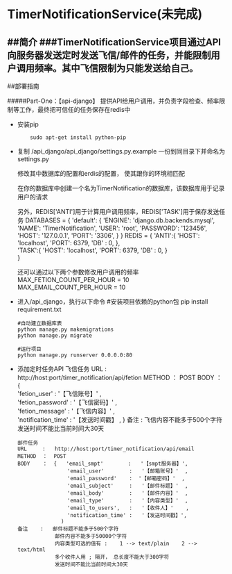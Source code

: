 # TimerNotificationService(未完成)

##简介
###TimerNotificationService项目通过API向服务器发送定时发送飞信/邮件的任务，并能限制用户调用频率。其中飞信限制为只能发送给自己。
---

##部署指南

#####Part-One：【api-django】 提供API给用户调用，并负责字段检查、频率限制等工作，最终把可信任的任务保存在redis中
*   安装pip
		
	
			sudo apt-get install python-pip
*   复制 /api_django/api_django/settings.py.example 一份到同目录下并命名为 settings.py
    
    修改其中数据库的配置和erdis的配置， 使其跟你的环境相匹配
    
    在你的数据库中创建一个名为TimerNotification的数据库，该数据库用于记录用户的请求

    另外，REDIS['ANTI']用于计算用户调用频率，REDIS['TASK']用于保存发送任务
        DATABASES = {
            'default': {
		    'ENGINE': 'django.db.backends.mysql',
		    'NAME': 'TimerNotification',
		    'USER': 'root',
		    'PASSWORD': '123456',
		    'HOST': '127.0.0.1',
		    'PORT': '3306',
		    }
	    }
        REDIS = {
	        'ANTI':{
		        'HOST': 'localhost',
		        'PORT': 6379,
		        'DB'  : 0,
	            },	
	    'TASK':{
		    'HOST': 'localhost',
		    'PORT': 6379,
		    'DB'  : 0,
	        }	
	    }
        
    还可以通过以下两个参数修改用户调用的频率
        MAX_FETION_COUNT_PER_HOUR = 10  
        MAX_EMAIL_COUNT_PER_HOUR = 10
        
*   进入/api_django，执行以下命令
        #安装项目依赖的python包
        pip install requirement.txt
        
        #自动建立数据库表
        python manage.py makemigrations
        python manage.py migrate

        #运行项目
        python manage.py runserver 0.0.0.0:80

*   添加定时任务API
        飞信任务
        URL     :   http://host:port/timer_notification/api/fetion
        METHOD  ：  POST
        BODY    ：  {   
                        'fetion_user'       :   '【飞信账号】'  ,                                                       
                        'fetion_password'   :   '【飞信密码】'  ,                                                                                   
                        'fetion_message'    :  '【飞信内容】'  ,                                                                                                                          
                        'notification_time' :   '【发送时间戳】 ,
                    }
        备注    :   飞信内容不能多于500个字符
                    发送时间不能比当前时间大30天

        邮件任务
        URL     :   http://host:port/timer_notification/api/email
        METHOD  ：  POST
        BODY    ：  {   'email_smpt'        :   '【smpt服务器】',                                                                                                      
                        'email_user'        :   '【邮箱账号】'  ,                                                                                                                                                                      
                        'email_password'    :  '【邮箱密码】'  ,                                                                                                                                                                         
                        'email_subject'     :   '【邮件标题】'  ,                                                                                                                                                                             
                        'email_body'        :   '【邮件内容】'  ,                                                                                                                                                                                           
                        'email_type'        :   '【内容类型】'  ,                                                                                                                                                                                       
                        'email_to_users',   :   '【收件人】'    ,                                                                                                                                                                                        
                        'notification_time' :   '【发送时间戳】',                                                                                                                                                                         
                      ) 
        备注    :   邮件标题不能多于500个字符
                    邮件内容不能多于50000个字符
                    内容类型可选的值有 :    1 --> text/plain    2 --> text/html
                    多个收件人用 ; 隔开， 总长度不能大于300字符
                    发送时间不能比当前时间大30天
